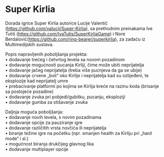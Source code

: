 # Super Kirlia
Dorada igrice Super Kirlia autorice Lucije Valentić (https://github.com/valucij/Super-Kirlia), sa prethodnim preinakama Ive Tutiš (https://github.com/IvaTutis/SuperKirliaGame) i Nore Berdalović(https://github.com/ring-bearer/superkirlia), za zadaću iz Multimedijskih sustava.

Popis napravljenih poboljšanja projekta:\
•	dodavanje trećeg i četvrtog levela sa novom pozadinom\
•	dodavanje mogućnosti pucanja Kirliji, čime može ubiti neprijatelja\
•	dodavanje jačeg neprijatelja (treba više pucnjeva da ga se ubije)\
•	dodavanje crvene „boli“ oko Kirlije i neprijatelja kad su ozlijeđeni, te eksplozije kad neprijatelj umre\
•	prebacivanje platformi po kojima se Kirlija kreće na razinu koda (brisanje sa postojeće pozadine)\
•	dodavanje zvuka pri pobjedi/gubitku, pucanju, eksploziji\
•	dodavanje gumba za stišavanje zvuka

Daljnja moguća poboljšanja:\
•	dodavanje novih levela, s novim pozadinama\
•	dodavanje opcije za pauziranje igre\
•	dodavanje različitih vrsta novčića ili neprijatelja\
•	biranje težine igre na početku (npr. smanjen health za Kirliju pri „hard mode“ i sl.)\
•	mogućnost biranja drukčijeg glavnog lika\
•	dodavanje multiplayer opcije
